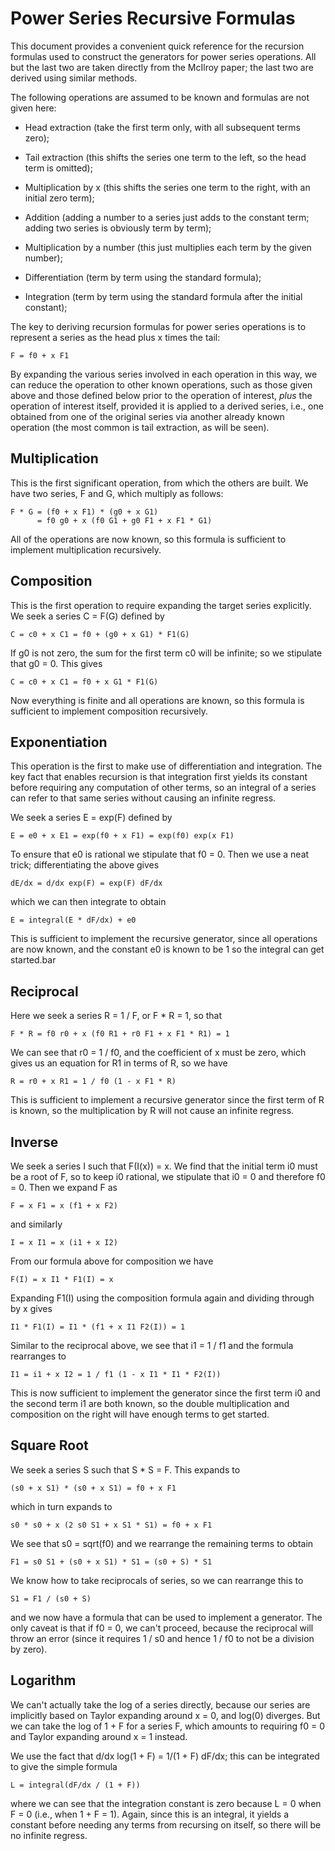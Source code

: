 Power Series Recursive Formulas
===============================

This document provides a convenient quick reference for the recursion
formulas used to construct the generators for power series operations.
All but the last two are taken directly from the McIlroy paper; the
last two are derived using similar methods.

The following operations are assumed to be known and formulas are not
given here:

- Head extraction (take the first term only, with all subsequent terms
  zero);

- Tail extraction (this shifts the series one term to the left, so the
  head term is omitted);

- Multiplication by x (this shifts the series one term to the right,
  with an initial zero term);

- Addition (adding a number to a series just adds to the constant term;
  adding two series is obviously term by term);

- Multiplication by a number (this just multiplies each term by the
  given number);

- Differentiation (term by term using the standard formula);

- Integration (term by term using the standard formula after the initial
  constant);

The key to deriving recursion formulas for power series operations is to
represent a series as the head plus x times the tail:

    F = f0 + x F1

By expanding the various series involved in each operation in this way,
we can reduce the operation to other known operations, such as those
given above and those defined below prior to the operation of interest,
*plus* the operation of interest itself, provided it is applied to a
derived series, i.e., one obtained from one of the original series via
another already known operation (the most common is tail extraction,
as will be seen).

Multiplication
--------------

This is the first significant operation, from which the others are built.
We have two series, F and G, which multiply as follows:

    F * G = (f0 + x F1) * (g0 + x G1)
          = f0 g0 + x (f0 G1 + g0 F1 + x F1 * G1)

All of the operations are now known, so this formula is sufficient to
implement multiplication recursively.

Composition
-----------

This is the first operation to require expanding the target series
explicitly. We seek a series C = F(G) defined by

    C = c0 + x C1 = f0 + (g0 + x G1) * F1(G)

If g0 is not zero, the sum for the first term c0 will be infinite; so
we stipulate that g0 = 0. This gives

    C = c0 + x C1 = f0 + x G1 * F1(G)

Now everything is finite and all operations are known, so this formula
is sufficient to implement composition recursively.

Exponentiation
--------------

This operation is the first to make use of differentiation and
integration. The key fact that enables recursion is that integration
first yields its constant before requiring any computation of other
terms, so an integral of a series can refer to that same series
without causing an infinite regress.

We seek a series E = exp(F) defined by

    E = e0 + x E1 = exp(f0 + x F1) = exp(f0) exp(x F1)

To ensure that e0 is rational we stipulate that f0 = 0. Then we use
a neat trick; differentiating the above gives

    dE/dx = d/dx exp(F) = exp(F) dF/dx

which we can then integrate to obtain

    E = integral(E * dF/dx) + e0

This is sufficient to implement the recursive generator, since all
operations are now known, and the constant e0 is known to be 1 so
the integral can get started.bar

Reciprocal
----------

Here we seek a series R = 1 / F, or F * R = 1, so that

    F * R = f0 r0 + x (f0 R1 + r0 F1 + x F1 * R1) = 1

We can see that r0 = 1 / f0, and the coefficient of x must be zero,
which gives us an equation for R1 in terms of R, so we have

    R = r0 + x R1 = 1 / f0 (1 - x F1 * R)

This is sufficient to implement a recursive generator since the
first term of R is known, so the multiplication by R will not
cause an infinite regress.

Inverse
-------

We seek a series I such that F(I(x)) = x. We find that the initial
term i0 must be a root of F, so to keep i0 rational, we stipulate
that i0 = 0 and therefore f0 = 0. Then we expand F as

    F = x F1 = x (f1 + x F2)

and similarly

    I = x I1 = x (i1 + x I2)

From our formula above for composition we have

    F(I) = x I1 * F1(I) = x

Expanding F1(I) using the composition formula again and dividing
through by x gives

    I1 * F1(I) = I1 * (f1 + x I1 F2(I)) = 1

Similar to the reciprocal above, we see that i1 = 1 / f1 and the
formula rearranges to

    I1 = i1 + x I2 = 1 / f1 (1 - x I1 * I1 * F2(I))

This is now sufficient to implement the generator since the first
term i0 and the second term i1 are both known, so the double
multiplication and composition on the right will have enough terms
to get started.

Square Root
-----------

We seek a series S such that S * S = F. This expands to

    (s0 + x S1) * (s0 + x S1) = f0 + x F1

which in turn expands to

    s0 * s0 + x (2 s0 S1 + x S1 * S1) = f0 + x F1

We see that s0 = sqrt(f0) and we rearrange the remaining terms to
obtain

    F1 = s0 S1 + (s0 + x S1) * S1 = (s0 + S) * S1

We know how to take reciprocals of series, so we can rearrange this
to

    S1 = F1 / (s0 + S)

and we now have a formula that can be used to implement a generator.
The only caveat is that if f0 = 0, we can't proceed, because the
reciprocal will throw an error (since it requires 1 / s0 and hence
1 / f0 to not be a division by zero).

Logarithm
---------

We can't actually take the log of a series directly, because our
series are implicitly based on Taylor expanding around x = 0, and
log(0) diverges. But we can take the log of 1 + F for a series F,
which amounts to requiring f0 = 0 and Taylor expanding around x = 1
instead.

We use the fact that d/dx log(1 + F) = 1/(1 + F) dF/dx; this can be
integrated to give the simple formula

    L = integral(dF/dx / (1 + F))

where we can see that the integration constant is zero because
L = 0 when F = 0 (i.e., when 1 + F = 1). Again, since this is an
integral, it yields a constant before needing any terms from
recursing on itself, so there will be no infinite regress.
